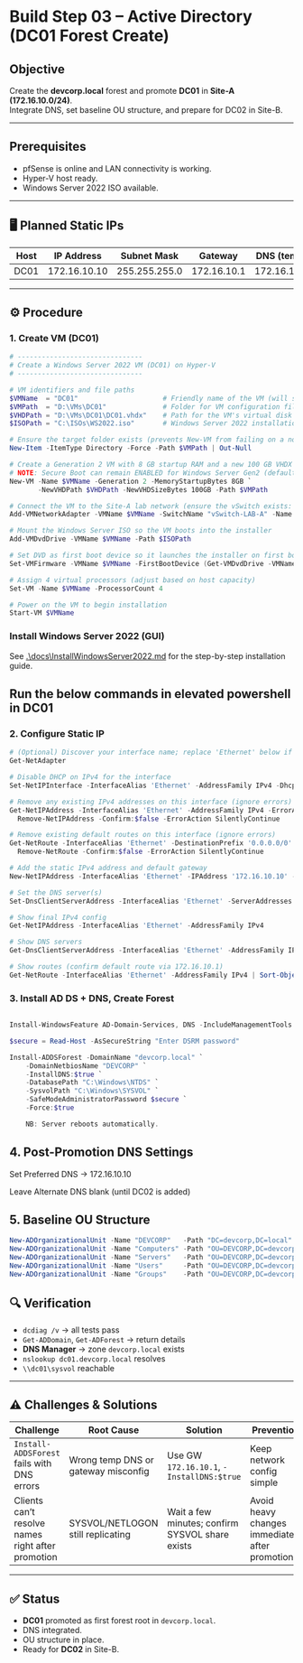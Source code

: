 # Build Step 03 – Active Directory (DC01 Forest Create)

## Objective
Create the **devcorp.local** forest and promote **DC01** in **Site-A (172.16.10.0/24)**.  
Integrate DNS, set baseline OU structure, and prepare for DC02 in Site-B.

---

## Prerequisites
- pfSense is online and LAN connectivity is working.  
- Hyper-V host ready.  
- Windows Server 2022 ISO available.

---

## 🖥️ Planned Static IPs
| Host | IP Address    | Subnet Mask   | Gateway      | DNS (temp)   |
|------|---------------|---------------|--------------|--------------|
| DC01 | 172.16.10.10  | 255.255.255.0 | 172.16.10.1  | 172.16.10.1  |

---

## ⚙️ Procedure

### 1. Create VM (DC01)

```powershell
# -------------------------------
# Create a Windows Server 2022 VM (DC01) on Hyper-V
# -------------------------------

# VM identifiers and file paths
$VMName  = "DC01"                     # Friendly name of the VM (will show in Hyper-V Manager)
$VMPath  = "D:\VMs\DC01"              # Folder for VM configuration files
$VHDPath = "D:\VMs\DC01\DC01.vhdx"    # Path for the VM's virtual disk
$ISOPath = "C:\ISOs\WS2022.iso"       # Windows Server 2022 installation ISO

# Ensure the target folder exists (prevents New-VM from failing on a non-existent path)
New-Item -ItemType Directory -Force -Path $VMPath | Out-Null

# Create a Generation 2 VM with 8 GB startup RAM and a new 100 GB VHDX in $VMPath
# NOTE: Secure Boot can remain ENABLED for Windows Server Gen2 (default). Do NOT disable it here.
New-VM -Name $VMName -Generation 2 -MemoryStartupBytes 8GB `
       -NewVHDPath $VHDPath -NewVHDSizeBytes 100GB -Path $VMPath

# Connect the VM to the Site-A lab network (ensure the vSwitch exists: vSwitch-LAB-A)
Add-VMNetworkAdapter -VMName $VMName -SwitchName "vSwitch-LAB-A" -Name "LAN-A"

# Mount the Windows Server ISO so the VM boots into the installer
Add-VMDvdDrive -VMName $VMName -Path $ISOPath

# Set DVD as first boot device so it launches the installer on first boot
Set-VMFirmware -VMName $VMName -FirstBootDevice (Get-VMDvdDrive -VMName $VMName)

# Assign 4 virtual processors (adjust based on host capacity)
Set-VM -Name $VMName -ProcessorCount 4

# Power on the VM to begin installation
Start-VM $VMName

```
### Install Windows Server 2022 (GUI)

See [.\docs\InstallWindowsServer2022.md](.\docs\InstallWindowsServer2022.md) for the step-by-step installation guide.

## Run the below commands in elevated powershell in DC01
### 2. Configure Static IP

```powershell
# (Optional) Discover your interface name; replace 'Ethernet' below if needed
Get-NetAdapter

# Disable DHCP on IPv4 for the interface
Set-NetIPInterface -InterfaceAlias 'Ethernet' -AddressFamily IPv4 -Dhcp Disabled

# Remove any existing IPv4 addresses on this interface (ignore errors)
Get-NetIPAddress -InterfaceAlias 'Ethernet' -AddressFamily IPv4 -ErrorAction SilentlyContinue |
  Remove-NetIPAddress -Confirm:$false -ErrorAction SilentlyContinue

# Remove existing default routes on this interface (ignore errors)
Get-NetRoute -InterfaceAlias 'Ethernet' -DestinationPrefix '0.0.0.0/0' -ErrorAction SilentlyContinue |
  Remove-NetRoute -Confirm:$false -ErrorAction SilentlyContinue

# Add the static IPv4 address and default gateway
New-NetIPAddress -InterfaceAlias 'Ethernet' -IPAddress '172.16.10.10' -PrefixLength 24 -DefaultGateway '172.16.10.1' -AddressFamily IPv4

# Set the DNS server(s)
Set-DnsClientServerAddress -InterfaceAlias 'Ethernet' -ServerAddresses '172.16.10.1'

# Show final IPv4 config
Get-NetIPAddress -InterfaceAlias 'Ethernet' -AddressFamily IPv4

# Show DNS servers
Get-DnsClientServerAddress -InterfaceAlias 'Ethernet' -AddressFamily IPv4

# Show routes (confirm default route via 172.16.10.1)
Get-NetRoute -InterfaceAlias 'Ethernet' -AddressFamily IPv4 | Sort-Object DestinationPrefix

```
### 3. Install AD DS + DNS, Create Forest
```powershell

Install-WindowsFeature AD-Domain-Services, DNS -IncludeManagementTools

$secure = Read-Host -AsSecureString "Enter DSRM password"

Install-ADDSForest -DomainName "devcorp.local" `
    -DomainNetbiosName "DEVCORP" `
    -InstallDNS:$true `
    -DatabasePath "C:\Windows\NTDS" `
    -SysvolPath "C:\Windows\SYSVOL" `
    -SafeModeAdministratorPassword $secure `
    -Force:$true

    NB: Server reboots automatically.
```


## 4. Post-Promotion DNS Settings
Set Preferred DNS → 172.16.10.10

Leave Alternate DNS blank (until DC02 is added)

## 5. Baseline OU Structure
```powershell
New-ADOrganizationalUnit -Name "DEVCORP"   -Path "DC=devcorp,DC=local"
New-ADOrganizationalUnit -Name "Computers" -Path "OU=DEVCORP,DC=devcorp,DC=local"
New-ADOrganizationalUnit -Name "Servers"   -Path "OU=DEVCORP,DC=devcorp,DC=local"
New-ADOrganizationalUnit -Name "Users"     -Path "OU=DEVCORP,DC=devcorp,DC=local"
New-ADOrganizationalUnit -Name "Groups"    -Path "OU=DEVCORP,DC=devcorp,DC=local"
```
## 🔍 Verification

- `dcdiag /v` → all tests pass  
- `Get-ADDomain`, `Get-ADForest` → return details  
- **DNS Manager** → zone `devcorp.local` exists  
- `nslookup dc01.devcorp.local` resolves  
- `\\dc01\sysvol` reachable  

---

## ⚠️ Challenges & Solutions

| Challenge                                | Root Cause                     | Solution                                | Prevention                               |
|------------------------------------------|--------------------------------|-----------------------------------------|------------------------------------------|
| `Install-ADDSForest` fails with DNS errors | Wrong temp DNS or gateway misconfig | Use GW `172.16.10.1`, `-InstallDNS:$true` | Keep network config simple               |
| Clients can’t resolve names right after promotion | SYSVOL/NETLOGON still replicating | Wait a few minutes; confirm SYSVOL share exists | Avoid heavy changes immediately after promotion |

---

## ✅ Status

- **DC01** promoted as first forest root in `devcorp.local`.  
- DNS integrated.  
- OU structure in place.  
- Ready for **DC02** in Site-B.  

